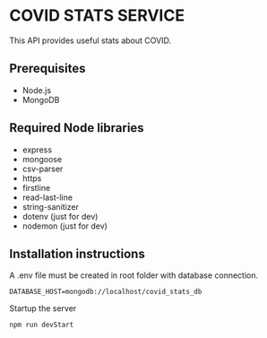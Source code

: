# COVID STATS SERVICE

This API provides useful stats about COVID.

## Prerequisites

- Node.js
- MongoDB


## Required Node libraries
- express
- mongoose
- csv-parser
- https
- firstline
- read-last-line
- string-sanitizer
- dotenv (just for dev)
- nodemon (just for dev)


## Installation instructions
A .env file must be created in root folder with database connection.
```
DATABASE_HOST=mongodb://localhost/covid_stats_db
```
Startup the server
```shell
npm run devStart
```

